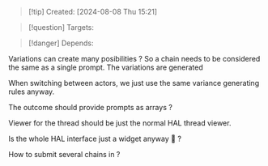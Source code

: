 
>[!tip] Created: [2024-08-08 Thu 15:21]

>[!question] Targets: 

>[!danger] Depends: 

Variations can create many posibilities ?  So a chain needs to be considered the same as a single prompt.  The variations are generated 

When switching between actors, we just use the same variance generating rules anyway.

The outcome should provide prompts as arrays ?

Viewer for the thread should be just the normal HAL thread viewer.

Is the whole HAL interface just a widget anyway :thinking: ?

How to submit several chains in ?
